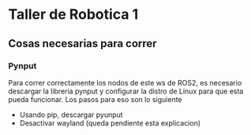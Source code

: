 # Taller de Robotica 1

## Cosas necesarias para correr

### Pynput  
Para correr correctamente los nodos de este ws de ROS2, es necesario descargar la libreria pynput y configurar la distro de Linux para que esta pueda funcionar. Los pasos para eso son lo siguiente
* Usando pip, descargar pyunput
* Desactivar wayland (queda pendiente esta explicacion)
